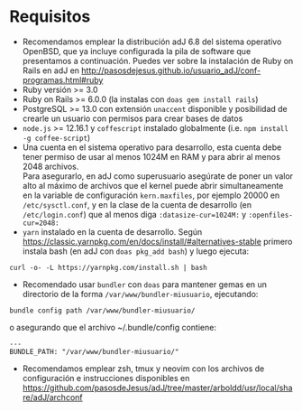 # Requisitos

* Recomendamos emplear la distribución adJ 6.8 del sistema operativo OpenBSD,
  que ya incluye configurada la pila de software que presentamos a continuación.
  Puedes ver sobre la instalación de Ruby on Rails en adJ en
  <http://pasosdejesus.github.io/usuario_adJ/conf-programas.html#ruby>
* Ruby versión >= 3.0
* Ruby on Rails >= 6.0.0 (la instalas con `doas gem install rails`)
* PostgreSQL >= 13.0 con extensión `unaccent` disponible y posibilidad
  de crearle un usuario con permisos para crear bases de datos
* `node.js` >= 12.16.1 y `coffescript` instalado globalmente 
  (i.e.  `npm install -g coffee-script`)
* Una cuenta en el sistema operativo para desarrollo, esta cuenta 
  debe tener permiso de usar al menos 1024M en RAM y para abrir al menos 
  2048 archivos.  
  Para asegurarlo, en adJ como superusuario asegúrate de poner
  un valor alto al máximo de archivos que el kernel puede abrir
  simultaneamente en la variable de configuración `kern.maxfiles`, por
  ejemplo 20000 en `/etc/sysctl.conf`, y en la clase de la cuenta de desarrollo
  (en `/etc/login.conf`) que al menos diga
  `:datasize-cur=1024M:` y  `:openfiles-cur=2048:`
* `yarn` instalado en la cuenta de desarrollo. Según 
  <https://classic.yarnpkg.com/en/docs/install/#alternatives-stable>
  primero instala bash (en adJ con `doas pkg_add bash`) y luego ejecuta:
```
curl -o- -L https://yarnpkg.com/install.sh | bash
```
* Recomendado usar `bundler` con `doas` para mantener gemas en un
  directorio de la forma `/var/www/bundler-miusuario`, ejecutando:
```
bundle config path /var/www/bundler-miusuario/
```
  o asegurando que el archivo ~/.bundle/config contiene:
```
---
BUNDLE_PATH: "/var/www/bundler-miusuario/"
```
* Recomendamos emplear zsh, tmux y neovim con los archivos de configuración
  e instrucciones disponibles en
  <https://github.com/pasosdeJesus/adJ/tree/master/arboldd/usr/local/share/adJ/archconf>



